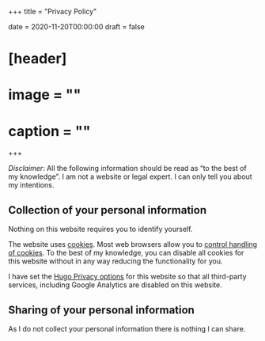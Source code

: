 +++
title = "Privacy Policy"

date = 2020-11-20T00:00:00
draft = false

# [header]
# image = ""
# caption = ""
+++

*Disclaimer*: All the following information should be read as “to the best of my knowledge”. I am not a website or legal expert. I can only tell you about my intentions.

## Collection of your personal information

Nothing on this website requires you to identify yourself.

The website uses [cookies](https://www.cookiesandyou.com/). Most web browsers allow you to [control handling of cookies](https://cookies.insites.com/disable-cookies/). To the best of my knowledge, you can disable all cookies for this website without in any way reducing the functionality for you.

I have set the [Hugo Privacy options](https://gohugo.io/about/hugo-and-gdpr/#all-privacy-settings) for this website so that all third-party services, including Google Analytics are disabled on this website. 

## Sharing of your personal information

As I do not collect your personal information there is nothing I can share.